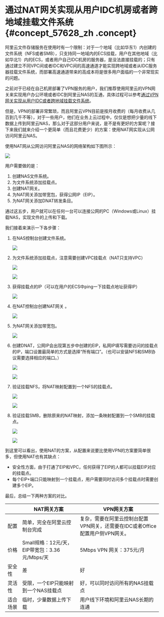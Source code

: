 # 通过NAT网关实现从用户IDC机房或者跨地域挂载文件系统 {#concept_57628_zh .concept}

阿里云文件存储服务在使用时有一个限制：对于一个地域（比如华东1）内创建的文件系统（NFS或者SMB），只支持同一地域内的ECS挂载，用户在其他地域（比如华北1）内的ECS，或者用户自己IDC机房的服务器，是没法直接挂载的；只有通过建立不同VPC间或者IDC和VPC间的高速通道才能实现跨地域或者从IDC服务器挂载文件系统，而部署高速通道带来的高成本将是很多用户面临的一个非常现实的问题。

之前对于已经在自己机房部署了VPN服务的用户，我们推荐使用阿里云的VPN网关来实现用户办公环境或者IDC到阿里云NAS的互通，具体过程可以参考[通过VPN网关实现从用户IDC或者跨地域挂载文件系统](intl.zh-CN/最佳实践/通过VPN网关实现从用户IDC或者跨地域挂载文件系统.md#)。

但是，VPN的部署非常繁琐，而且阿里云VPN目前是按月收费的（每月收费从几百到几千不等），对于一些用户，他们在业务上云过程中，仅仅是想把少量的线下数据上传到阿里云NAS，那么对于这部分用户来说，是不是有更好的方案呢？接下来我们就来介绍一个更简单（而且花费更少）的方案：使用NAT网实现从公网访问阿里云NAS。

使用NAT网从公网访问阿里云NAS的网络架构如下图所示：

![](http://static-aliyun-doc.oss-cn-hangzhou.aliyuncs.com/assets/img/18706/153814357313110_zh-CN.png)

用户需要做的是：

1.  创建NAS文件系统。
2.  为文件系统添加挂载点。
3.  创建NAT网关。
4.  为NAT网关添加带宽包，获得公网IP（EIP）。
5.  为NAT网关添加DNAT转发条目。

通过这五步，用户就可以在任何一台可以连接公网的PC（Windows或Linux）挂载NAS，实现文件的上传和下载。

我们接着来演示一下各步骤：

1.  在NAS控制台创建文件系统。

    ![](http://static-aliyun-doc.oss-cn-hangzhou.aliyuncs.com/assets/img/18706/153814357313111_zh-CN.png)

2.  为文件系统添加挂载点，注意需要创建VPC挂载点（NAT只支持VPC）

    ![](http://static-aliyun-doc.oss-cn-hangzhou.aliyuncs.com/assets/img/18706/153814357313112_zh-CN.png)

    ![](http://static-aliyun-doc.oss-cn-hangzhou.aliyuncs.com/assets/img/18706/153814357313113_zh-CN.png)

3.  获得挂载点的IP（可以在用户的ECS中ping一下挂载点地址获得IP）

    ![](http://static-aliyun-doc.oss-cn-hangzhou.aliyuncs.com/assets/img/18706/153814357313114_zh-CN.png)

4.  在NAT控制台创建NAT网关 。

    ![](http://static-aliyun-doc.oss-cn-hangzhou.aliyuncs.com/assets/img/18706/153814357313115_zh-CN.png)

5.  为NAT网关添加带宽包。

    ![](http://static-aliyun-doc.oss-cn-hangzhou.aliyuncs.com/assets/img/18706/153814357313116_zh-CN.png)

6.  创建DNAT，公网IP会出现第五步中创建的EIP，私网IP填写需要访问的挂载点的IP，端口设置最简单的方式是选择“所有端口”。（也可以安装NFS和SMB协议需要选择相应的端口。）

    ![](http://static-aliyun-doc.oss-cn-hangzhou.aliyuncs.com/assets/img/18706/153814357313117_zh-CN.png)

    ![](http://static-aliyun-doc.oss-cn-hangzhou.aliyuncs.com/assets/img/18706/153814357313118_zh-CN.png)

7.  验证挂载NFS，将NAT映射配置到一个NFS的挂载点。

    ![](http://static-aliyun-doc.oss-cn-hangzhou.aliyuncs.com/assets/img/18706/153814357313119_zh-CN.png)

    ![](http://static-aliyun-doc.oss-cn-hangzhou.aliyuncs.com/assets/img/18706/153814357313120_zh-CN.png)

8.  验证挂载SMB，删除原来的NAT映射，添加一条映射配置到一个SMB的挂载点。

    ![](http://static-aliyun-doc.oss-cn-hangzhou.aliyuncs.com/assets/img/18706/153814357313121_zh-CN.png)

     ![](http://static-aliyun-doc.oss-cn-hangzhou.aliyuncs.com/assets/img/18706/153814357413122_zh-CN.png)


到这里可以看出，使用NAT的方案，从配置来说要比使用VPN的方案要简单很多，但使用NAT也有其缺点：

-   安全性方面，由于打通了EIP和VPC，任何获得了EIP的人都可以挂载EIP对应的挂载点。
-   每个EIP+端口只能映射到一个挂载点，用户需要同时访问多个挂载点时需要创建多个EIP。

最后，总结一下两种方案的对比。

| |NAT网关方案|VPN网关方案|
|--|-------|-------|
|配置|简单，完全在阿里云控制台完成|复杂，需要在阿里云控制台配置VPN网关，还需要在IDC或者Office配置用户侧VPN网关。|
|价格|Small规格：12元/天，EIP带宽包：3.36元/Mbps/天|5Mbps VPN 网关：375元/月|
|安全性|差|好|
|灵活性|受限，一个EIP只能映射到一个NAS挂载点|好，可以同时访问所有的NAS挂载点|
|适合场景|临时，少量数据上传下载|用户线下环境和阿里云NAS长期的连通|


